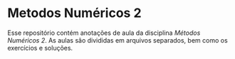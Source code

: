 # Metodos Numéricos 2
Esse repositório contém anotações de aula da disciplina *Métodos Numéricos 2*.
As aulas são divididas em arquivos separados, bem como os exercícios e soluções.
